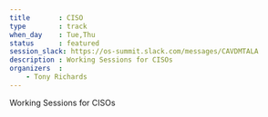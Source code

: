 ```yaml
---
title       : CISO
type        : track
when_day    : Tue,Thu
status      : featured
session_slack: https://os-summit.slack.com/messages/CAVDMTALA
description : Working Sessions for CISOs
organizers  :
    - Tony Richards
---
```


Working Sessions for CISOs
